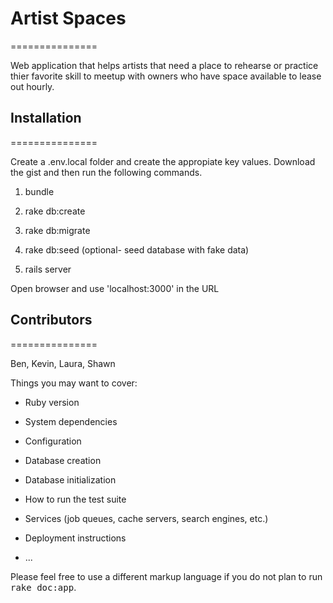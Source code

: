# Artist Spaces
===============

Web application that helps artists that need a place to rehearse or practice thier favorite skill to meetup with owners who have space available to lease out hourly.

## Installation
===============

Create a .env.local folder and create the appropiate key values.
Download the gist and then run the following commands.

1) bundle

2) rake db:create

3) rake db:migrate

4) rake db:seed (optional- seed database with fake data)

5) rails server

Open browser and use 'localhost:3000' in the URL

## Contributors
===============

Ben, Kevin, Laura, Shawn


Things you may want to cover:

* Ruby version

* System dependencies

* Configuration

* Database creation

* Database initialization

* How to run the test suite

* Services (job queues, cache servers, search engines, etc.)

* Deployment instructions

* ...


Please feel free to use a different markup language if you do not plan to run
<tt>rake doc:app</tt>.
